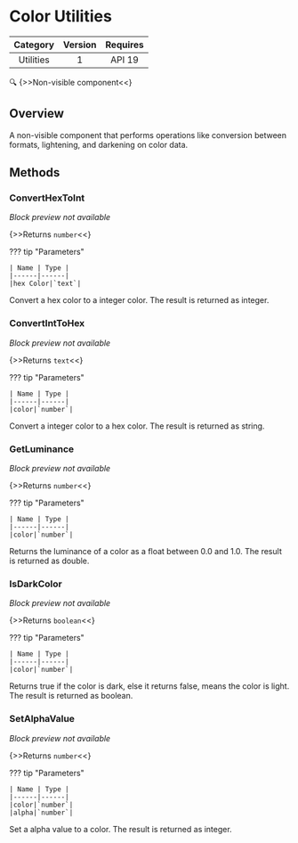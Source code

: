# Color Utilities

| Category | Version | Requires |
|:--------:|:-------:|:--------:|
|Utilities|1|API 19 | Android 4.4 - 4.4.4 KitKat|

:mag: {>>Non-visible component<<}

## Overview

A non-visible component that performs operations like conversion between formats, lightening, and darkening on color data.

## Methods

### ConvertHexToInt

_Block preview not available_

{>>Returns `number`<<}

??? tip "Parameters"

    | Name | Type |
    |------|------|
    |hex Color|`text`|


Convert a hex color to a integer color. The result is returned as integer.

### ConvertIntToHex

_Block preview not available_

{>>Returns `text`<<}

??? tip "Parameters"

    | Name | Type |
    |------|------|
    |color|`number`|


Convert a integer color to a hex color. The result is returned as string.

### GetLuminance

_Block preview not available_

{>>Returns `number`<<}

??? tip "Parameters"

    | Name | Type |
    |------|------|
    |color|`number`|


Returns the luminance of a color as a float between 0.0 and 1.0. The result is returned as double.

### IsDarkColor

_Block preview not available_

{>>Returns `boolean`<<}

??? tip "Parameters"

    | Name | Type |
    |------|------|
    |color|`number`|


Returns true if the color is dark, else it returns false, means the color is light. The result is returned as boolean.

### SetAlphaValue

_Block preview not available_

{>>Returns `number`<<}

??? tip "Parameters"

    | Name | Type |
    |------|------|
    |color|`number`|
    |alpha|`number`|


Set a alpha value to a color. The result is returned as integer.